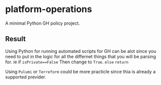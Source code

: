 # platform-operations

A minimal Python GH policy project.



## Result

Using Python for running automated scripts for GH can be alot since you need to put in the logic for all the differnet things that you will be parsing for. ie if `isPrivate==False` Then change to `True`.  `else` `return`


Using `Pulumi` or `Terreform` could be more practicle since thia is already a supported previder.
